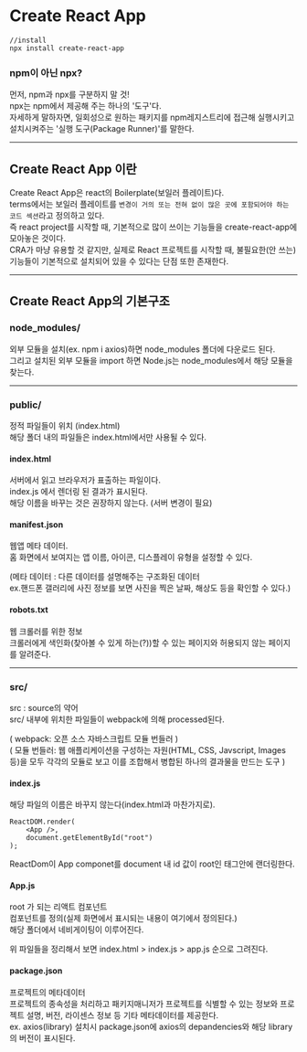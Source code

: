 # Create React App

```
//install
npx install create-react-app
```

### npm이 아닌 npx?

먼저, npm과 npx를 구분하지 말 것!<br/>
npx는 npm에서 제공해 주는 하나의 '도구'다.<br/>
자세하게 말하자면, 일회성으로 원하는 패키지를 npm레지스트리에 접근해 실행시키고 설치시켜주는 '실행 도구(Package Runner)'를 말한다.<br/>

---

## Create React App 이란

Create React App은 react의 Boilerplate(보일러 플레이트)다.<br/>
terms에서는 보일러 플레이트를
`변경이 거의 또는 전혀 없이 많은 곳에 포함되어야 하는 코드 섹션`라고 정의하고 있다.<br/>
즉 react project를 시작할 때, 기본적으로 많이 쓰이는 기능들을 create-react-app에 모아놓은 것이다.<br/>
CRA가 마냥 유용할 것 같지만, 실제로 React 프로젝트를 시작할 때, 불필요한(안 쓰는) 기능들이 기본적으로 설치되어 있을 수 있다는 단점 또한 존재한다.<br/>

---

## Create React App의 기본구조

### node_modules/

외부 모듈을 설치(ex. npm i axios)하면 node_modules 폴더에 다운로드 된다.<br/>
그리고 설치된 외부 모듈을 import 하면 Node.js는 node_modules에서 해당 모듈을 찾는다.<br/>

---

### public/

정적 파일들이 위치 (index.html) <br/>
해당 폴더 내의 파일들은 index.html에서만 사용될 수 있다.<br/>

#### index.html

서버에서 읽고 브라우저가 표출하는 파일이다.<br/>
index.js 에서 렌더링 된 결과가 표시된다.<br/>
해당 이름을 바꾸는 것은 권장하지 않는다. (서버 변경이 필요)<br/>

#### manifest.json

웹앱 메타 데이터.<br/>
홈 화면에서 보여지는 앱 이름, 아이콘, 디스플레이 유형을 설정할 수 있다.<br/>

(메타 데이터 : 다른 데이터를 설명해주는 구조화된 데이터<br/>
ex.핸드폰 갤러리에 사진 정보를 보면 사진을 찍은 날짜, 해상도 등을 확인할 수 있다.)

#### robots.txt

웹 크롤러를 위한 정보 <br/>
크롤러에게 색인화(찾아볼 수 있게 하는(?))할 수 있는 페이지와 허용되지 않는 페이지를 알려준다.<br/>

---

### src/

src : source의 약어<br/>
src/ 내부에 위치한 파일들이 webpack에 의해 processed된다.<br/>

( webpack: 오픈 소스 자바스크립트 모듈 번들러 ) <br/>
( 모듈 번들러: 웹 애플리케이션을 구성하는 자원(HTML, CSS, Javscript, Images 등)을 모두 각각의 모듈로 보고 이를 조합해서 병합된 하나의 결과물을 만드는 도구 )

#### index.js

해당 파일의 이름은 바꾸지 않는다(index.html과 마찬가지로).<br/>

```
ReactDOM.render(
    <App />,
    document.getElementById("root")
);

```

ReactDom이 App componet를 document 내 id 값이 root인 태그안에 랜더링한다.

#### App.js

root 가 되는 리액트 컴포넌트<br/>
컴포넌트를 정의(실제 화면에서 표시되는 내용이 여기에서 정의된다.)<br/>
해당 폴더에서 네비게이팅이 이루어진다.<br/>

위 파일들을 정리해서 보면 index.html > index.js > app.js 순으로 그려진다.<br/>

#### package.json

프로젝트의 메타데이터<br/>
프로젝트의 종속성을 처리하고 패키지매니저가 프로젝트를 식별할 수 있는 정보와 프로젝트 설명, 버전, 라이센스 정보 등 기타 메타데이터를 제공한다.<br/>
ex. axios(library) 설치시 package.json에 axios의 depandencies와 해당 library의 버전이 표시된다.<br/>

